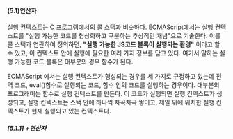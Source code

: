 <h4>(5.1)연산자</h4>
<p> 실행 컨텍스트는 C 프로그램에서의 콜 스택과 비슷하다. ECMAScript에서는 실행 컨텍스트를 "실행 가능한 코드를 형상화하고 구분하는 추상적인 개념"으로 기술한다. 이를 콜 스택과 연관하여 정의하면, <b>"실행 가능한 JS코드 블록이 실행되는 환경"</b> 이라고 할 수 있고, 이 컨텍스트 안에 실행에 필요한 여러 가지 정보를 담고 있다. 여기서 말하는 실행 가능한 코드 블록은 대부분의 경우 함수가 된다. </p>

<p> ECMAScript 에서는 실행 컨텍스트가 형성되는 경우를 세 가지로 규정하고 있는데 전역 코드, eval()함수로 실행되는 코드, 함수 안의 코드를 실행하는 경우이다. 대부분의 프로그래머는 함수로 실행 컨텍스트를 만든다. 이 코드가 실행되면 실행 컨텍스트가 생성되고, 실행 컨텍스트는 스택 안에 하나씩 차곡차곡 쌓이고, 제일 위에 위치한 실행 컨텍스트가 현재 실행되고 있는 컨텍스트다.  </p>

<h5>[5.1.1] +연산자 </h5>


<p> </p>
<p> </p>
<p> </p>
<p> </p>
<p> </p>
<p> </p>
<p> </p>

